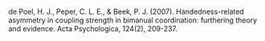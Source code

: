 
de Poel, H. J., Peper, C. L. E., & Beek, P. J. (2007). Handedness-related asymmetry in coupling strength in bimanual coordination: furthering theory and evidence. Acta Psychologica, 124(2), 209-237.